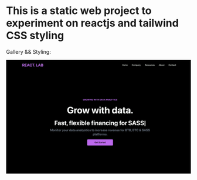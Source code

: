 # This is a static web project to experiment on reactjs and tailwind CSS styling

Gallery && Styling:

![](public/pagefront.gif)

